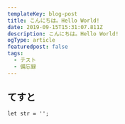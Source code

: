 ```yaml
---
templateKey: blog-post
title: こんにちは。Hello World!
date: 2019-09-15T15:31:07.811Z
description: こんにちは。Hello World!
ogType: article
featuredpost: false
tags:
  - テスト
  - 備忘録
---
```

## てすと
```javascripy
let str = '';
```
